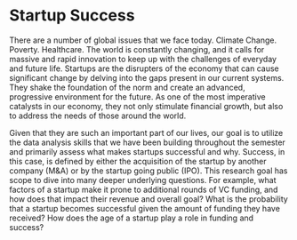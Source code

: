 # Startup Success

There are a number of global issues that we face today. Climate Change. Poverty. Healthcare. The world is constantly changing, and it calls for massive and rapid innovation to keep up with the challenges of everyday and future life. Startups are the disrupters of the economy that can cause significant change by delving into the gaps present in our current systems. They shake the foundation of the norm and create an advanced, progressive environment for the future. As one of the most imperative catalysts in our economy, they not only stimulate financial growth, but also to address the needs of those around the world.

Given that they are such an important part of our lives, our goal is to utilize the data analysis skills that we have been building throughout the semester and primarily assess what makes startups successful and why. Success, in this case, is defined by either the acquisition of the startup by another company (M&A) or by the startup going public (IPO). This research goal has scope to dive into many deeper underlying questions. For example, what factors of a startup make it prone to additional rounds of VC funding, and how does that impact their revenue and overall goal? What is the probability that a startup becomes successful given the amount of funding they have received? How does the age of a startup play a role in funding and success?

